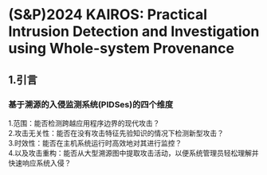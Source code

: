 # (S&P)2024 KAIROS: Practical Intrusion Detection and Investigation using Whole-system Provenance
## 1.引言

### 基于溯源的入侵监测系统(PIDSes)的四个维度
1.范围：能否检测跨越应用程序边界的现代攻击？  
2.攻击无关性：能否在没有攻击特征先验知识的情况下检测新型攻击？  
3.时效性：能否在主机系统运行时高效地对其进行监控？  
4.以及攻击重构：能否从大型溯源图中提取攻击活动，以便系统管理员轻松理解并快速响应系统入侵？